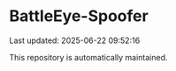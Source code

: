 # BattleEye-Spoofer

Last updated: 2025-06-22 09:52:16

This repository is automatically maintained.
